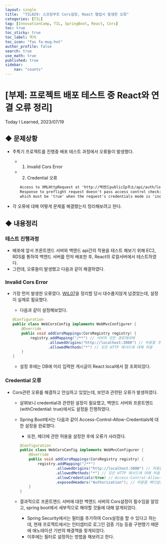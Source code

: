 ```yaml
---
layout: single
title:  "TIL029: 스프링부트 Cors설정, React 협업시 발생한 오류"
categories: [TIL]
tag: [InnovationCamp, TIL, SpringBoot, React, Cors] 
toc: true
toc_sticky: true
toc_label: 목차
toc_icon: "fas fa-mug-hot"
author_profile: false
search: true
use_math: true
published: true
sidebar:
    nav: "counts"
---
```


# [부제: 프로젝트 배포 테스트 중 React와 연결 오류 정리]
Today I Learned, 2023/07/19

## ◆ 문제상황
- 주특기 프로젝트를 진행중 배포 테스트 과정에서 오류들이 발생했다.
  - 1) Invalid Cors Error
    
  - 2) Credential 오류

    ```html
    Access to XMLHttpRequest at 'http://백앤드publicIp주소/api/auth/login' from origin 'http://localhost:3000' has been blocked by CORS policy: 
    Response to preflight request doesn't pass access control check: The value of the 'Access-Control-Allow-Credentials' header in the response is '' 
    which must be 'true' when the request's credentials mode is 'include'. The credentials mode of requests initiated by the XMLHttpRequest is controlled by the withCredentials attribute.
    ```

- 각 오류에 대해 어떻게 문제를 해결했는지 정리해보려고 한다.

## ◆ 내용정리
### 테스트 진행과정
- 배포에 앞서 프론트엔드 서버와 백엔드 api간의 작용을 테스트 해보기 위해 EC2, RDS를 통하여 백앤드 서버를 먼저 배포한 후, React의 로컬서버에서 테스트하였다.
- 그런데, 오류들이 발생했고 다음과 같이 해결하였다.

### Invalid Cors Error
- 가장 먼저 발생한 오류였다. [WIL07](https://yihwanryu.github.io/wil/WIL007/)을 정리할 당시 대수롭지않게 넘겼었는데, 설정이 실제로 필요했다.
  - 다음과 같이 설정해보았다.

  ```java
  @Configuration
  public class WebCorsConfig implements WebMvcConfigurer {
      @Override
      public void addCorsMappings(CorsRegistry registry) {
          registry.addMapping("/**") // 서버의 모든 경로에대해
                  .allowedOrigins("http://localhost:3000") // 허용할 주소
                  .allowedMethods("*") // 모든 HTTP 메서드에 대해 허용
      }
  }
  ```

  - 설정 후에는 DB에 미리 입력한 게시글이 React local에서 잘 조회되었다.
  
### Credential 오류
- Cors관련 오류를 해결하고 안심하고 있었는데, 보안과 관련된 오류가 발생하였다.
  - 살펴보니 credential과 관련된 설정이 필요했고, 백앤드 서버와 프론트엔드(withCredential: true)에서도 설정을 진행하였다.
  - Spring Boot에서는 다음과 같이 Access-Control-Allow-Credentials에 대한 설정을 완료했다.
    - 또한, 헤더에 관한 허용을 설정한 후에 오류가 사라졌다.

    ```java
    @Configuration
    public class WebCorsConfig implements WebMvcConfigurer {
        @Override
        public void addCorsMappings(CorsRegistry registry) {
            registry.addMapping("/**")
                    .allowedOrigins("http://localhost:3000") // 허용할 주소
                    .allowedMethods("*") // 모든 HTTP 메서드에 대해 허용
                    .allowCredentials(true) // Access-Control-Allow-Credentials에 대한 true값
                    .exposedHeaders("Authorization"); // 허용할 헤더설정(jwt토큰 헤더 방식)
        }
    }
    ```
  - 결과적으로 프론트엔드 서버에 대한 백엔드 서버의 Cors설정이 필수임을 알았고, spring boot에서 세부적으로 해야할 것들에 대해 알게되었다.
    - Spring Security에서는 필터를 추가하여 Cors설정을 할 수 있다고 하는데, 현재 프로젝트에서는 인터셉터로 로그인 검증 기능 등을 구현했기 때문에 애노테이션 기반의 해결책을 찾게되었다.
    - 이후에는 필터로 설정하는 방법을 해보려고 한다. 

